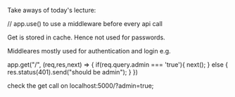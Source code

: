Take aways of today's lecture:

// app.use() to use a middleware before every api call

Get is stored in cache.
Hence not used for passwords.


Middleares mostly used for authentication and login e.g.

app.get("/", (req,res,next) => {
   if(req.query.admin === 'true'){
       next();
   }
   else {
       res.status(401).send("should be admin");
   }
})

check the get call on localhost:5000/?admin=true;